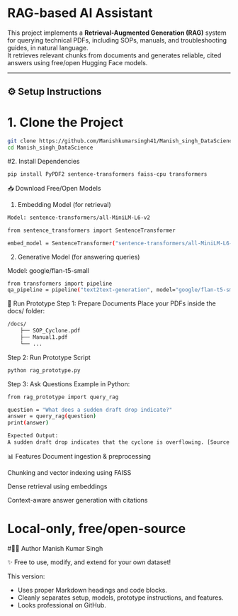 # RAG-based AI Assistant

This project implements a **Retrieval-Augmented Generation (RAG)** system for querying technical PDFs, including SOPs, manuals, and troubleshooting guides, in natural language.  
It retrieves relevant chunks from documents and generates reliable, cited answers using free/open Hugging Face models.

---

## ⚙️ Setup Instructions

# 1. Clone the Project
```bash
git clone https://github.com/Manishkumarsingh41/Manish_singh_DataScience.git
cd Manish_singh_DataScience

```

#2. Install Dependencies

```bash
pip install PyPDF2 sentence-transformers faiss-cpu transformers
```

📥 Download Free/Open Models
1. Embedding Model (for retrieval)
```bash
Model: sentence-transformers/all-MiniLM-L6-v2

from sentence_transformers import SentenceTransformer

embed_model = SentenceTransformer("sentence-transformers/all-MiniLM-L6-v2")
```
2. Generative Model (for answering queries)
 
Model: google/flan-t5-small

```bash
from transformers import pipeline
qa_pipeline = pipeline("text2text-generation", model="google/flan-t5-small")
```
🚀 Run Prototype
Step 1: Prepare Documents
Place your PDFs inside the docs/ folder:

```bash
/docs/
    ├── SOP_Cyclone.pdf
    ├── Manual1.pdf
    └── ...
```
Step 2: Run Prototype Script

```bash
python rag_prototype.py
```
Step 3: Ask Questions
Example in Python:
```bash
from rag_prototype import query_rag

question = "What does a sudden draft drop indicate?"
answer = query_rag(question)
print(answer)
```
```bash
Expected Output:
A sudden draft drop indicates that the cyclone is overflowing. [Source: SOP_Cyclone.pdf]
```
📊 Features
Document ingestion & preprocessing

Chunking and vector indexing using FAISS

Dense retrieval using embeddings

Context-aware answer generation with citations

# Local-only, free/open-source

#👨‍💻 Author
Manish Kumar Singh

✨ Free to use, modify, and extend for your own dataset!


This version:  
- Uses proper Markdown headings and code blocks.  
- Cleanly separates setup, models, prototype instructions, and features.  
- Looks professional on GitHub.  







